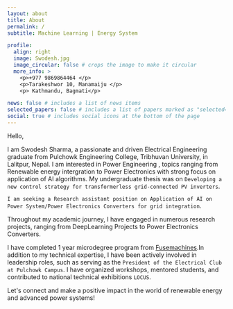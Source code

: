 ```yaml
---
layout: about
title: About
permalink: /
subtitle: Machine Learning | Energy System

profile:
  align: right
  image: Swodesh.jpg
  image_circular: false # crops the image to make it circular
  more_info: >
    <p>+977 9869864464 </p>
    <p>Tarakeshwor 10, Manamaiju </p>
    <p> Kathmandu, Bagmati</p>

news: false # includes a list of news items
selected_papers: false # includes a list of papers marked as "selected={true}"
social: true # includes social icons at the bottom of the page
---
```

Hello,

I am Swodesh Sharma, a passionate and driven Electrical Engineering graduate from Pulchowk Engineering College, Tribhuvan University, in Lalitpur, Nepal. 
I am interested in Power Engineering , topics ranging from Renewable energy intergration to Power Electronics with strong focus on application of AI algorithms.
My undergraduate thesis was on `Developing a new control strategy for transformerless grid-connected PV inverters`.

`I am seeking a Research assistant position on Application of AI on Power System/Power Electronics Converters for grid integration`.

Throughout my academic journey, I have engaged in numerous research projects, ranging from DeepLearning Projects to Power Electronics Converters. 

I have completed 1 year microdegree program from [Fusemachines](https://fusemachines.com/).In addition to my technical expertise, I have been actively involved in leadership roles, such as serving as the `President of the Electrical Club at Pulchowk Campus`. I have organized workshops, mentored students, and contributed to national technical exhibitions `LOCUS`.

Let's connect and make a positive impact in the world of renewable energy and advanced power systems!
